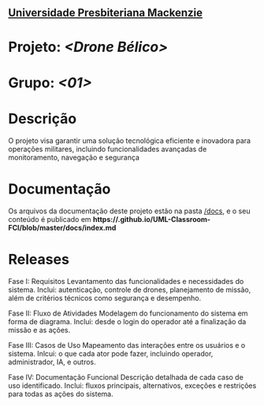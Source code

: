 <h2><a href= "https://www.mackenzie.br">Universidade Presbiteriana Mackenzie</a></h2>


# Projeto: *<Drone Bélico>*

# Grupo: *<01>*

# Descrição

O projeto visa garantir uma solução tecnológica eficiente e inovadora para operações militares, incluindo funcionalidades avançadas de monitoramento, navegação e segurança

# Documentação

Os arquivos da documentação deste projeto estão na pasta [/docs](/docs), e o seu conteúdo é publicado em **https://<usuario>.github.io/UML-Classroom-FCI/blob/master/docs/index.md**



# Releases

Fase I: Requisitos
Levantamento das funcionalidades e necessidades do sistema.
Inclui: autenticação, controle de drones, planejamento de missão, além de critérios técnicos como segurança e desempenho.

Fase II: Fluxo de Atividades
Modelagem do funcionamento do sistema em forma de diagrama.
Inclui: desde o login do operador até a finalização da missão e as ações.

Fase III: Casos de Uso
Mapeamento das interações entre os usuários e o sistema.
Inlcui: o que cada ator pode fazer, incluindo operador, administrador, IA, e outros.

Fase IV: Documentação Funcional
Descrição detalhada de cada caso de uso identificado.
Inclui: fluxos principais, alternativos, exceções e restrições para todas as ações do sistema.
